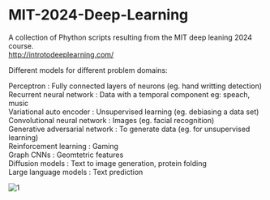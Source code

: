 # MIT-2024-Deep-Learning    

A collection of Phython scripts resulting from the MIT deep leaning 2024 course.  
http://introtodeeplearning.com/  

Different models for different problem domains:  

Perceptron : Fully connected layers of neurons  (eg. hand writting detection)  
Recurrent neural network : Data with a temporal component eg: speach, music  
Variational auto encoder : Unsupervised learning (eg. debiasing a data set)  
Convolutional neural network : Images (eg. facial recognition)   
Generative adversarial network : To generate data (eg. for unsupervised learning)    
Reinforcement learning : Gaming  
Graph CNNs : Geomtetric features  
Diffusion models : Text to image generation, protein folding  
Large language models : Text prediction  

![1](https://github.com/A00107408/MIT-Deep-Learning-Course-2024/assets/8778579/440eb29a-7cb4-4d14-a9dc-3841f511c189)
